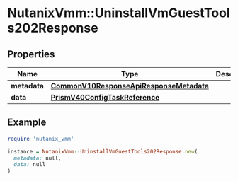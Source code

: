 # NutanixVmm::UninstallVmGuestTools202Response

## Properties

| Name | Type | Description | Notes |
| ---- | ---- | ----------- | ----- |
| **metadata** | [**CommonV10ResponseApiResponseMetadata**](CommonV10ResponseApiResponseMetadata.md) |  | [optional] |
| **data** | [**PrismV40ConfigTaskReference**](PrismV40ConfigTaskReference.md) |  | [optional] |

## Example

```ruby
require 'nutanix_vmm'

instance = NutanixVmm::UninstallVmGuestTools202Response.new(
  metadata: null,
  data: null
)
```

